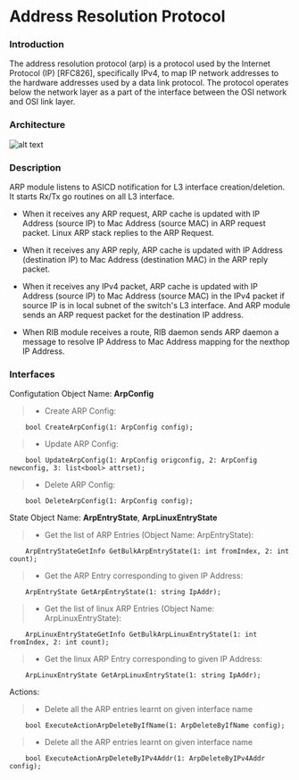 # Address Resolution Protocol

### Introduction
The address resolution protocol (arp) is a protocol used by the Internet Protocol (IP) [RFC826], specifically IPv4, to map IP network addresses to the hardware addresses used by a data link protocol. The protocol operates below the network layer as a part of the interface between the OSI network and OSI link layer.


### Architecture
![alt text](https://github.com/SnapRoute/l3/blob/master/arp/docs/ARP.png "Architecture")

### Description

ARP module listens to ASICD notification for L3 interface creation/deletion. It starts Rx/Tx go routines on all L3 interface.

- When it receives any ARP request, ARP cache is updated with IP Address (source IP) to Mac Address (source MAC) in ARP request packet. Linux ARP stack replies to the ARP Request.

- When it receives any ARP reply, ARP cache is updated with IP Address (destination IP) to Mac Address (destination MAC) in the ARP reply packet.

- When it receives any IPv4 packet, ARP cache is updated with IP Address (source IP) to Mac Address (source MAC) in the IPv4 packet if source IP is in local subnet of the switch's L3 interface. And ARP module sends an ARP request packet for the destination IP address.

- When RIB module receives a route, RIB daemon sends ARP daemon a message to resolve IP Address to Mac Address mapping for the nexthop IP Address.

### Interfaces
Configutation Object Name: **ArpConfig**

> - Create ARP Config:

		bool CreateArpConfig(1: ArpConfig config);


>  - Update ARP Config:
	
		bool UpdateArpConfig(1: ArpConfig origconfig, 2: ArpConfig newconfig, 3: list<bool> attrset);


>  - Delete ARP Config: 

		bool DeleteArpConfig(1: ArpConfig config);

State Object Name: **ArpEntryState**, **ArpLinuxEntryState** 

>  - Get the list of ARP Entries (Object Name: ArpEntryState):

		ArpEntryStateGetInfo GetBulkArpEntryState(1: int fromIndex, 2: int count);


>  - Get the ARP Entry corresponding to given IP Address:

		ArpEntryState GetArpEntryState(1: string IpAddr);


>  - Get the list of linux ARP Entries (Object Name: ArpLinuxEntryState):

		ArpLinuxEntryStateGetInfo GetBulkArpLinuxEntryState(1: int fromIndex, 2: int count);


>  - Get the linux ARP Entry corresponding to given IP Address:

		ArpLinuxEntryState GetArpLinuxEntryState(1: string IpAddr);

Actions:

> - Delete all the ARP entries learnt on given interface name

		bool ExecuteActionArpDeleteByIfName(1: ArpDeleteByIfName config);


> - Delete all the ARP entries learnt on given interface name

		bool ExecuteActionArpDeleteByIPv4Addr(1: ArpDeleteByIPv4Addr config);
